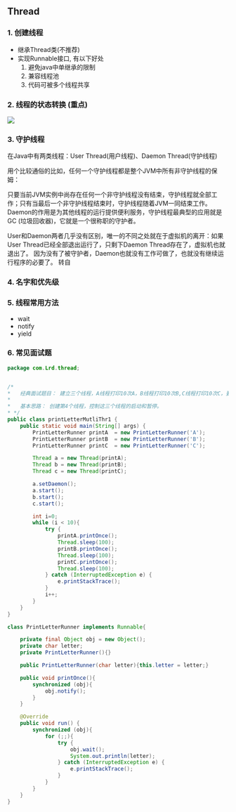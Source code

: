 ## Thread

### 1. 创建线程 

- 继承Thread类(不推荐)
- 实现Runnable接口, 有以下好处
  1. 避免java中单继承的限制
  2. 兼容线程池
  3. 代码可被多个线程共享

### 2. 线程的状态转换 (重点)

![](https://img-blog.csdn.net/20180509145914703?watermark/2/text/aHR0cHM6Ly9ibG9nLmNzZG4ubmV0L09VQ0ZTQg==/font/5a6L5L2T/fontsize/400/fill/I0JBQkFCMA==/dissolve/70)

### 3. 守护线程

在Java中有两类线程：User Thread(用户线程)、Daemon Thread(守护线程) 

用个比较通俗的比如，任何一个守护线程都是整个JVM中所有非守护线程的保姆：

只要当前JVM实例中尚存在任何一个非守护线程没有结束，守护线程就全部工作；只有当最后一个非守护线程结束时，守护线程随着JVM一同结束工作。
Daemon的作用是为其他线程的运行提供便利服务，守护线程最典型的应用就是 GC (垃圾回收器)，它就是一个很称职的守护者。

User和Daemon两者几乎没有区别，唯一的不同之处就在于虚拟机的离开：如果 User Thread已经全部退出运行了，只剩下Daemon Thread存在了，虚拟机也就退出了。 因为没有了被守护者，Daemon也就没有工作可做了，也就没有继续运行程序的必要了。 转自 [](https://www.cnblogs.com/ziq711/p/8228255.html)

### 4. 名字和优先级

### 5. 线程常用方法

- wait
- notify
- yield

### 6. 常见面试题

```Java
package com.Lrd.thread;


/*
*   经典面试题目： 建立三个线程，A线程打印10次A，B线程打印10次B,C线程打印10次C，要求线程同时运行，交替打印10次ABC。
*
*   基本思路： 创建第4个线程，控制这三个线程的启动和暂停。
* */
public class printLetterMutliThr1 {
    public static void main(String[] args) {
        PrintLetterRunner printA  = new PrintLetterRunner('A');
        PrintLetterRunner printB  = new PrintLetterRunner('B');
        PrintLetterRunner printC  = new PrintLetterRunner('C');

        Thread a = new Thread(printA);
        Thread b = new Thread(printB);
        Thread c = new Thread(printC);

        a.setDaemon();
        a.start();
        b.start();
        c.start();

        int i=0;
        while (i < 10){
            try {
                printA.printOnce();
                Thread.sleep(100);
                printB.printOnce();
                Thread.sleep(100);
                printC.printOnce();
                Thread.sleep(100);
            } catch (InterruptedException e) {
                e.printStackTrace();
            }
            i++;
        }
    }
}

class PrintLetterRunner implements Runnable{

    private final Object obj = new Object();
    private char letter;
    private PrintLetterRunner(){}

    public PrintLetterRunner(char letter){this.letter = letter;}

    public void printOnce(){
        synchronized (obj){
            obj.notify();
        }
    }

    @Override
    public void run() {
        synchronized (obj){
            for (;;){
                try {
                    obj.wait();
                    System.out.println(letter);
                } catch (InterruptedException e) {
                    e.printStackTrace();
                }
            }
        }
    }
}
```

